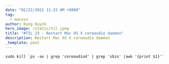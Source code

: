 ```yaml
---
date: "02/22/2022 11:33 AM +0800"
tag:
  - macosx
author: Dung Huynh
hero_image: /static/til.jpeg
title: "#TIL 23 - Restart Mac OS X coreaudio daemon"
description: Restart Mac OS X coreaudio daemon
_template: post
---
```


    sudo kill `ps -ax | grep 'coreaudiod' | grep 'sbin' |awk '{print $1}'`
